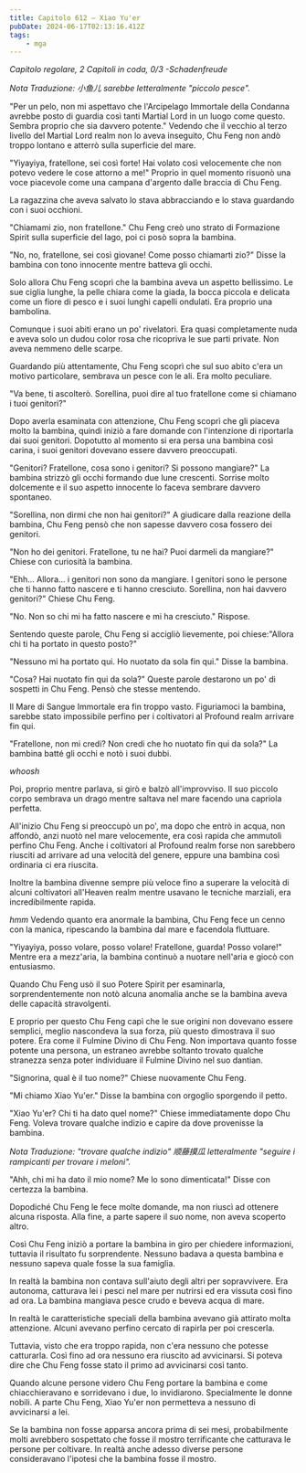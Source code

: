 ```yaml
---
title: Capitolo 612 – Xiao Yu'er
pubDate: 2024-06-17T02:13:16.412Z
tags:
    - mga
---
```



<em>Capitolo regolare,
2 Capitoli in coda, 0/3
-Schadenfreude</em>


<em>Nota Traduzione: 小鱼儿 sarebbe letteralmente "piccolo pesce".</em>


"Per un pelo, non mi aspettavo che l'Arcipelago Immortale della Condanna avrebbe posto di guardia così tanti Martial Lord in un luogo come questo. Sembra proprio che sia davvero potente." Vedendo che il vecchio al terzo livello del Martial Lord realm non lo aveva inseguito, Chu Feng non andò troppo lontano e atterrò sulla superficie del mare.


"Yiyayiya, fratellone, sei così forte! Hai volato così velocemente che non potevo vedere le cose attorno a me!" Proprio in quel momento risuonò una voce piacevole come una campana d'argento dalle braccia di Chu Feng.


La ragazzina che aveva salvato lo stava abbracciando e lo stava guardando con i suoi occhioni.


"Chiamami zio, non fratellone." Chu Feng creò uno strato di Formazione Spirit sulla superficie del lago, poi ci posò sopra la bambina.


"No, no, fratellone, sei così giovane! Come posso chiamarti zio?" Disse la bambina con tono innocente mentre batteva gli occhi.


Solo allora Chu Feng scoprì che la bambina aveva un aspetto bellissimo. Le sue ciglia lunghe, la pelle chiara come la giada, la bocca piccola e delicata come un fiore di pesco e i suoi lunghi capelli ondulati. Era proprio una bambolina.


Comunque i suoi abiti erano un po' rivelatori. Era quasi completamente nuda e aveva solo un dudou color rosa che ricopriva le sue parti private. Non aveva nemmeno delle scarpe.


Guardando più attentamente, Chu Feng scoprì che sul suo abito c'era un motivo particolare, sembrava un pesce con le ali. Era molto peculiare.


"Va bene, ti ascolterò. Sorellina, puoi dire al tuo fratellone come si chiamano i tuoi genitori?"


Dopo averla esaminata con attenzione, Chu Feng scoprì che gli piaceva molto la bambina, quindi iniziò a fare domande con l'intenzione di riportarla dai suoi genitori. Dopotutto al momento si era persa una bambina così carina, i suoi genitori dovevano essere davvero preoccupati.


"Genitori? Fratellone, cosa sono i genitori? Si possono mangiare?" La bambina strizzò gli occhi formando due lune crescenti. Sorrise molto dolcemente e il suo aspetto innocente lo faceva sembrare davvero spontaneo.


"Sorellina, non dirmi che non hai genitori?" A giudicare dalla reazione della bambina, Chu Feng pensò che non sapesse davvero cosa fossero dei genitori.


"Non ho dei genitori. Fratellone, tu ne hai? Puoi darmeli da mangiare?" Chiese con curiosità la bambina.


"Ehh... Allora... i genitori non sono da mangiare. I genitori sono le persone che ti hanno fatto nascere e ti hanno cresciuto. Sorellina, non hai davvero genitori?" Chiese Chu Feng.


"No. Non so chi mi ha fatto nascere e mi ha cresciuto." Rispose.


Sentendo queste parole, Chu Feng si accigliò lievemente, poi chiese:"Allora chi ti ha portato in questo posto?"


"Nessuno mi ha portato qui. Ho nuotato da sola fin qui." Disse la bambina.


"Cosa? Hai nuotato fin qui da sola?" Queste parole destarono un po' di sospetti in Chu Feng. Pensò che stesse mentendo.


Il Mare di Sangue Immortale era fin troppo vasto. Figuriamoci la bambina, sarebbe stato impossibile perfino per i coltivatori al Profound realm arrivare fin qui.


"Fratellone, non mi credi? Non credi che ho nuotato fin qui da sola?" La bambina batté gli occhi e notò i suoi dubbi.


*whoosh*


Poi, proprio mentre parlava, si girò e balzò all'improvviso. Il suo piccolo corpo sembrava un drago mentre saltava nel mare facendo una capriola perfetta.


All'inizio Chu Feng si preoccupò un po', ma dopo che entrò in acqua, non affondò, anzi nuotò nel mare velocemente, era così rapida che ammutolì perfino Chu Feng. Anche i coltivatori al Profound realm forse non sarebbero riusciti ad arrivare ad una velocità del genere, eppure una bambina così ordinaria ci era riuscita.


Inoltre la bambina divenne sempre più veloce fino a superare la velocità di alcuni coltivatori all'Heaven realm mentre usavano le tecniche marziali, era incredibilmente rapida.


*hmm* Vedendo quanto era anormale la bambina, Chu Feng fece un cenno con la manica, ripescando la bambina dal mare e facendola fluttuare.


"Yiyayiya, posso volare, posso volare! Fratellone, guarda! Posso volare!" Mentre era a mezz'aria, la bambina continuò a nuotare nell'aria e giocò con entusiasmo.


Quando Chu Feng usò il suo Potere Spirit per esaminarla, sorprendentemente non notò alcuna anomalia anche se la bambina aveva delle capacità stravolgenti.


E proprio per questo Chu Feng capì che le sue origini non dovevano essere semplici, meglio nascondeva la sua forza, più questo dimostrava il suo potere. Era come il Fulmine Divino di Chu Feng. Non importava quanto fosse potente una persona, un estraneo avrebbe soltanto trovato qualche stranezza senza poter individuare il Fulmine Divino nel suo dantian.


"Signorina, qual è il tuo nome?" Chiese nuovamente Chu Feng.


"Mi chiamo Xiao Yu'er." Disse la bambina con orgoglio sporgendo il petto.


"Xiao Yu'er? Chi ti ha dato quel nome?" Chiese immediatamente dopo Chu Feng. Voleva trovare qualche indizio e capire da dove provenisse la bambina.


<em>Nota Traduzione: "trovare qualche indizio" 顺藤摸瓜 letteralmente "seguire i rampicanti per trovare i meloni".</em>


"Ahh, chi mi ha dato il mio nome? Me lo sono dimenticata!" Disse con certezza la bambina.


Dopodiché Chu Feng le fece molte domande, ma non riuscì ad ottenere alcuna risposta. Alla fine, a parte sapere il suo nome, non aveva scoperto altro.


Così Chu Feng iniziò a portare la bambina in giro per chiedere informazioni, tuttavia il risultato fu sorprendente. Nessuno badava a questa bambina e nessuno sapeva quale fosse la sua famiglia.


In realtà la bambina non contava sull'aiuto degli altri per sopravvivere. Era autonoma, catturava lei i pesci nel mare per nutrirsi ed era vissuta così fino ad ora. La bambina mangiava pesce crudo e beveva acqua di mare.


In realtà le caratteristiche speciali della bambina avevano già attirato molta attenzione. Alcuni avevano perfino cercato di rapirla per poi crescerla.


Tuttavia, visto che era troppo rapida, non c'era nessuno che potesse catturarla. Così fino ad ora nessuno era riuscito ad avvicinarsi. Si poteva dire che Chu Feng fosse stato il primo ad avvicinarsi così tanto.


Quando alcune persone videro Chu Feng portare la bambina e come chiacchieravano e sorridevano i due, lo invidiarono. Specialmente le donne nobili. A parte Chu Feng, Xiao Yu'er non permetteva a nessuno di avvicinarsi a lei.


Se la bambina non fosse apparsa ancora prima di sei mesi, probabilmente molti avrebbero sospettato che fosse il mostro terrificante che catturava le persone per coltivare. In realtà anche adesso diverse persone consideravano l'ipotesi che la bambina fosse il mostro.
                                


                                



